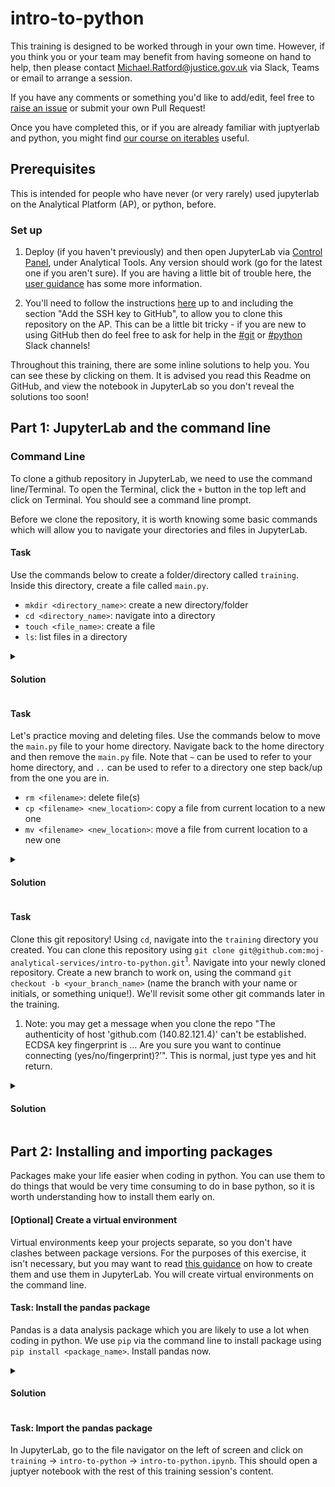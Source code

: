 # intro-to-python

This training is designed to be worked through in your own time. However, if you think you or your team may benefit from having someone on hand to help, then please contact Michael.Ratford@justice.gov.uk via Slack, Teams or email to arrange a session.

If you have any comments or something you'd like to add/edit, feel free to [raise an issue](https://github.com/moj-analytical-services/intro-to-python/issues) or submit your own Pull Request!

Once you have completed this, or if you are already familiar with juptyerlab and python, you might find [our course on iterables](https://github.com/moj-analytical-services/python-training-iterables) useful.

## Prerequisites

This is intended for people who have never (or very rarely) used jupyterlab on the Analytical Platform (AP), or python, before.

### Set up

1. Deploy (if you haven't previously) and then open JupyterLab via [Control Panel](https://controlpanel.services.analytical-platform.service.justice.gov.uk/), under Analytical Tools. Any version should work (go for the latest one if you aren't sure). If you are having a little bit of trouble here, the [user guidance](https://user-guidance.services.alpha.mojanalytics.xyz/tools/control-panel.html#control-panel) has some more information.

2. You'll need to follow the instructions [here](https://user-guidance.services.alpha.mojanalytics.xyz/github/set-up-github.html#jupyterlab) up to and including the section "Add the SSH key to GitHub", to allow you to clone this repository on the AP. This can be a little bit tricky - if you are new to using GitHub then do feel free to ask for help in the [#git](https://asdslack.slack.com/archives/C4VF9PRLK) or [#python](https://asdslack.slack.com/archives/C1Q09V86S) Slack channels!

Throughout this training, there are some inline solutions to help you. You can see these by clicking on them. It is advised you read this Readme on GitHub, and view the notebook in JupyterLab so you don't reveal the solutions too soon!

## Part 1: JupyterLab and the command line

### Command Line

To clone a github repository in JupyterLab, we need to use the command line/Terminal. To open the Terminal, click the `+` button in the top left and click on Terminal. You should see a command line prompt.

Before we clone the repository, it is worth knowing some basic commands which will allow you to navigate your directories and files in JupyterLab. 

#### Task

Use the commands below to create a folder/directory called `training`. Inside this directory, create a file called `main.py`.

* `mkdir <directory_name>`: create a new directory/folder
* `cd <directory_name>`: navigate into a directory
* `touch <file_name>`: create a file
* `ls`: list files in a directory

<details>
  <summary><h4>Solution</h4></summary>
  
  ```bash
  mkdir training
  cd training
  touch main.py

  ```
</details>

#### Task

Let's practice moving and deleting files. Use the commands below to move the `main.py` file to your home directory. Navigate back to the home directory and then remove the `main.py` file. Note that `~` can be used to refer to your home directory, and `..` can be used to refer to a directory one step back/up from the one you are in.

* `rm <filename>`: delete file(s)
* `cp <filename> <new_location>`: copy a file from current location to a new one
* `mv <filename> <new_location>`: move a file from current location to a new one

<details>
  <summary><h4>Solution</h4></summary>
  
  ```bash
  mv main.py ~
  cd ~
  rm main.py
  ```
</details>

#### Task

Clone this git repository! Using `cd`, navigate into the `training` directory you created. You can clone this repository using `git clone git@github.com:moj-analytical-services/intro-to-python.git`<sup>1</sup>. Navigate into your newly cloned repository. Create a new branch to work on, using the command `git checkout -b <your_branch_name>` (name the branch with your name or initials, or something unique!). We'll revisit some other git commands later in the training.

1. Note: you may get a message when you clone the repo "The authenticity of host 'github.com (140.82.121.4)' can't be established. ECDSA key fingerprint is … Are you sure you want to continue connecting (yes/no/fingerprint)?’". This is normal, just type yes and hit return.

<details>
  <summary><h4>Solution</h4></summary>
  
  ```bash
  cd training
  git clone git@github.com:moj-analytical-services/intro-to-python.git
  cd intro-to-python
  git checkout -b my_branch
  ```
</details>

## Part 2: Installing and importing packages

Packages make your life easier when coding in python. You can use them to do things that would be very time consuming to do in base python, so it is worth understanding how to install them early on.

#### [Optional] Create a virtual environment

Virtual environments keep your projects separate, so you don't have clashes between package versions. For the purposes of this exercise, it isn't necessary, but you may want to read [this guidance](https://user-guidance.services.alpha.mojanalytics.xyz/tools/jupyterlab/#using-a-virtual-environment-in-jupyter) on how to create them and use them in JupyterLab. You will create virtual environments on the command line.

#### Task: Install the pandas package

Pandas is a data analysis package which you are likely to use a lot when coding in python. We use `pip` via the command line to install package using `pip install <package_name>`. Install pandas now.

<details>
  <summary><h4>Solution</h4></summary>
  
  ```bash
  pip install pandas
  ```
</details>

#### Task: Import the pandas package

In JupyterLab, go to the file navigator on the left of screen and click on `training` -> `intro-to-python` -> `intro-to-python.ipynb`. This should open a juptyer notebook with the rest of this training session's content.

